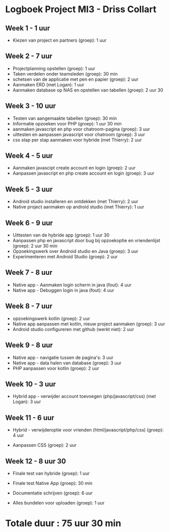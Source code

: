 # Logboek Project MI3 - Driss Collart

## Week 1 - 1 uur

* Kiezen van project en partners (groep): 1 uur


## Week 2 - 7 uur

* Projectplanning opstellen (groep): 1 uur
* Taken verdelen onder teamsleden (groep): 30 min
* schetsen van de applicatie met pen en papier (groep): 2 uur
* Aanmaken ERD (met Logan): 1 uur
* Aanmaken database op NAS en opstellen van tabellen (groep): 2 uur 30


## Week 3 - 10 uur

* Testen van aangemaakte tabellen (groep): 30 min
* Informatie opzoeken voor PHP (groep): 1 uur 30 min
* aanmaken javascript en php voor chatroom-pagina (groep): 3 uur
* uittesten en aanpassen javascript voor chatroom (groep): 3 uur
* css stap per stap aanmaken voor hybride (met Thierry): 2 uur


## Week 4 - 5 uur

* Aanmaken javascipt create account en login (groep): 2 uur
* Aanpassen javascript en php create account en login (groep): 3 uur


## Week 5 - 3 uur

* Android studio installeren en ontdekken (met Thierry): 2 uur
* Native project aanmaken op android studio (met Thierry): 1 uur


## Week 6 - 9 uur

* Uittesten van de hybride app (groep): 1 uur 30
* Aanpassen php en javascript door bug bij opzoekoptie en vriendenlijst (groep): 2 uur 30 min
* Opzoekingswerk over Android studio en Java (groep): 3 uur
* Experimenteren met Android Studio (groep): 2 uur


## Week 7 - 8 uur

* Native app - Aanmaken login scherm in java (fout): 4 uur
* Native app - Debuggen login in java (fout): 4 uur


## Week 8 - 7 uur

* opzoekingswerk kotlin (groep): 2 uur
* Native app aanpassen met kotlin, nieuw project aanmaken (groep): 3 uur
* Android studio configureren met github (werkt niet): 2 uur


## Week 9 - 8 uur

* Native app - navigatie tussen de pagina's: 3 uur
* Native app - data halen van database (groep): 3 uur
* PHP aanpassen voor kotlin (groep): 2 uur


## Week 10 - 3 uur

* Hybrid app - verwijder account toevoegen (php/javascript/css) (met Logan): 3 uur


## Week 11 - 6 uur

* Hybrid - verwijderoptie voor vrienden (html/javascript/php/css) (groep): 4 uur

* Aanpassen CSS (groep): 2 uur


## Week 12 - 8 uur 30

* Finale test van hybride (groep): 1 uur

* Finale test Native App (groep): 30 min

* Documentatie schrijven (groep): 6 uur

* Alles bundelen voor uploaden (groep): 1 uur

# Totale duur : 75 uur 30 min

